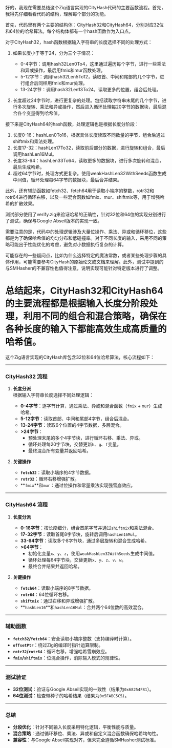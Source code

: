 好的，我现在需要总结这个Zig语言实现的CityHash代码的主要函数流程。首先，我得先仔细看看代码的结构，理解每个部分的功能。

首先，代码里有两个主要的结构体：CityHash32和CityHash64，分别对应32位和64位的哈希算法。每个结构体都有一个hash函数作为入口点。

对于CityHash32，hash函数根据输入字符串的长度选择不同的处理方式：

1. 如果长度小于等于24，分为三个子情况：
   - 0-4字节：调用hash32Len0To4，这里通过遍历每个字节，进行一些乘法和异或操作，最后用fmix和mur函数处理。
   - 5-12字节：调用hash32Len5To12，读取首、中间和尾部的几个字节，进行组合后同样用fmix和mur处理。
   - 13-24字节：调用hash32Len13To24，读取更多的位置，组合后处理。

2. 长度超过24字节时，进行更复杂的处理。包括读取字符串末尾的几个字节，进行多次旋转、乘法和异或操作，然后进入循环处理每20字节的数据块，最后混合各个变量得到哈希值。

接下来是CityHash64的hash函数，处理逻辑也是根据长度分阶段：

1. 长度0-16：hashLen0To16，根据具体长度读取不同数量的字节，组合后通过shiftmix和乘法处理。
2. 长度17-32：hashLen17To32，读取前后部分的数据，进行旋转和组合，最后调用hashLen16Mul。
3. 长度33-64：hashLen33To64，读取更多的数据块，进行多次旋转和混合，最后生成哈希。
4. 超过64字节时，处理方式更复杂。使用weakHashLen32WithSeeds函数生成中间值，循环处理每64字节的数据块，最后合并结果。

此外，还有辅助函数如fetch32、fetch64用于读取小端序的整数，rotr32和rotr64进行循环右移，以及一些混合函数如fmix、mur、shiftmix等，用于增强哈希的扩散效果。

测试部分使用了verify.zig来验证哈希的正确性，针对32位和64位的实现分别进行了测试，确保与Google Abseil版本的实现一致。

需要注意的是，代码中的处理逻辑涉及大量位操作、乘法、异或和循环移位，这些都是为了确保哈希值的均匀分布和低碰撞率。对于不同长度的输入，采用不同的策略可能出于性能优化的考虑，避免对小数据执行复杂的计算。

可能存在的一些疑问点，比如为什么选择特定的魔法常数，或者某些处理步骤的具体作用，可能需要参考CityHash的原始论文或文档来理解。此外，测试中提到的与SMHasher的不兼容性也值得注意，说明实现可能针对特定版本进行了调整。

总结起来，CityHash32和CityHash64的主要流程都是根据输入长度分阶段处理，利用不同的组合和混合策略，确保在各种长度的输入下都能高效生成高质量的哈希值。
================================================
这个Zig语言实现的CityHash库包含32位和64位哈希算法，核心流程如下：

---

### **CityHash32 流程**
1. **长度分派**  
   根据输入字符串长度选择不同处理逻辑：
   - **0-4字节**：逐字节计算，通过乘法、异或和混合函数（`fmix` + `mur`）生成哈希。
   - **5-12字节**：读取首部、中间和尾部4字节，组合后混合。
   - **13-24字节**：读取6个位置的4字节数据，多层混合。
   - **>24字节**：  
     - 预处理末尾的多个4字节块，进行循环右移、乘法、异或。
     - 循环处理每20字节块，交替更新`h`、`g`、`f`变量。
     - 最终混合所有变量并返回哈希。

2. **关键操作**  
   - **`fetch32`**：读取小端序的4字节数据。
   - **`rotr32`**：循环右移增强扩散。
   - **`fmix`**和`mur`：通过位操作和常量乘法实现强雪崩效应。

---

### **CityHash64 流程**
1. **长度分派**  
   - **0-16字节**：按长度细分，组合首尾字节并通过`shiftmix`和乘法混合。
   - **17-32字节**：读取首尾8字节块，旋转后调用`hashLen16Mul`。
   - **33-64字节**：读取多个8字节块，通过多层旋转和混合生成哈希。
   - **>64字节**：  
     - 初始化变量`x`、`y`、`z`，使用`weakHashLen32WithSeeds`生成中间值。
     - 循环处理每64字节块，交替更新`x`、`y`、`z`、`v`、`w`。
     - 最终合并结果并返回哈希。

2. **关键操作**  
   - **`fetch64`**：读取小端序的8字节数据。
   - **`rotr64`**：64位循环右移。
   - **`shiftmix`**：通过右移和异或增强扩散。
   - **`hashLen16`**和`hashLen16Mul`：合并两个64位数的高效混合。

---

### **辅助函数**
- **`fetch32`/`fetch64`**：安全读取小端序整数（支持编译时计算）。
- **`offsetPtr`**：绕过Zig的编译时指针运算限制。
- **`rotr32`/`rotr64`**：循环右移，增强哈希雪崩效应。
- **`fmix`/`shiftmix`**：位混合操作，消除输入模式的规律性。

---

### **测试验证**
- **32位测试**：验证与Google Abseil实现的一致性（结果为`0x68254F81`）。
- **64位测试**：检查带种子的哈希结果（结果为`0x5FABC5C5`）。

---

### **总结**
- **分段优化**：针对不同输入长度采用特化逻辑，平衡性能与质量。
- **混合策略**：通过循环移位、乘法、异或和自定义混合函数确保哈希均匀性。
- **兼容性**：与Google Abseil实现对齐，但未完全遵循SMHasher测试标准。